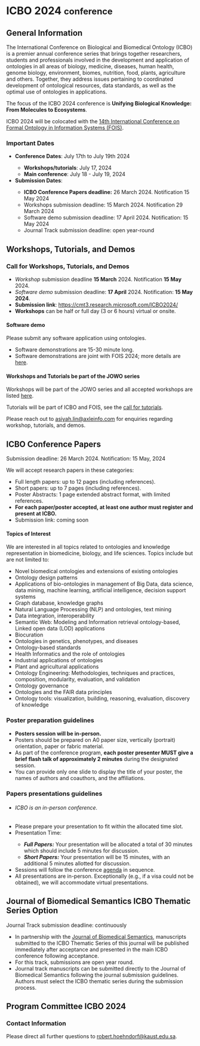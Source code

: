 <br>
<h1> ICBO 2024 <small>conference</small></h1>

## General Information 

The International Conference on Biological and Biomedical Ontology
(ICBO) is a premier annual conference series that brings together
researchers, students and professionals involved in the development
and application of ontologies in all areas of biology, medicine,
diseases, human health, genome biology, environment, biomes,
nutrition, food, plants, agriculture and others. Together, they
address issues pertaining to coordinated development of ontological
resources, data standards, as well as the optimal use of ontologies in
applications.

The focus of the ICBO 2024 conference is <b> Unifying Biological
Knowledge: From Molecules to Ecosystems</b>.

ICBO 2024 will be colocated with the <a
href="https://www.utwente.nl/en/eemcs/fois2024/">14th International
Conference on Formal Ontology in Information Systems (FOIS)</a>.

### Important Dates 

  <ul>
    <li><b>Conference Dates</b>: July 17th to July 19th 2024</li> 
    <ul>
        <li><b>Workshops/tutorials</b>: July 17, 2024</li>
        <li><b>Main conference</b>: July 18 - July 19, 2024</li>
    </ul>
    <li><b>Submission Dates</b>:</li> 
    <ul>
        <li> <b>ICBO Conference Papers deadline:</b> 26 March 2024. Notification 15 May 2024</li>
        <li>Workshops submission deadline: 15 March 2024. Notification 29 March 2024</li>
        <li>Software demo submission deadline: 17 April 2024. Notification: 15 May 2024</li>
        <li>Journal Track submission deadline: open year-round</li>
    </ul>
  </ul>


## Workshops, Tutorials, and Demos

### Call for Workshops, Tutorials, and Demos 

<ul>
    <li><i>Workshop</i> submission deadline <b>15
    March</b> 2024. Notification <b>15 May</b> 2024.</li>
    <li><i>Software demo</i> submission deadline: <b>17
    April</b> 2024. Notification: <b>15 May 2024</b>.
    </li>
    <li><b>Submission link</b>: <a href="https://cmt3.research.microsoft.com/ICBO2024/">https://cmt3.research.microsoft.com/ICBO2024/</a> </li>
    <li><b>Workshops</b> can be half or full day (3 or 6 hours) virtual or onsite.</p> </li>
</ul>

#### Software demo
<p>Please submit any software application using ontologies.</p>
<ul>
    <li>Software demonstrations are 15-30 minute long.</li>
    <li>Software demonstrations are joint with FOIS 2024; more details
	are <a href="https://www.utwente.nl/en/eemcs/fois2024/calls/demos/">here</a>.</li>
</ul>

#### Workshops and Tutorials be part of the JOWO series

<p>Workshops will be part of the JOWO series and all accepted
workshops are listed <a
href="https://www.utwente.nl/en/eemcs/fois2024/workshops/">here</a>.
</p>

Tutorials will be part of ICBO and FOIS, see the <a href="https://www.utwente.nl/en/eemcs/fois2024/calls/tutorials/">call
for tutorials</a>.

Please reach out to asiyah.lin@axleinfo.com for enquiries regarding workshop, tutorials, and demos. 

## ICBO Conference Papers

Submission deadline: 26 March 2024. Notification: 15 May, 2024</li>

We will accept research papers in these categories:
<ul>
    <li>Full length papers: up to 12 pages (including references).</li>
    <li>Short papers: up to 7 pages (including references).</li>
    <li>Poster Abstracts: 1 page extended abstract format, with limited references.</li>
    <li><b>For each paper/poster accepted, at least one author must register and present at ICBO.</b></li>
    <li>Submission link: coming soon</a></li>
</ul>

#### Topics of Interest 

<p>We are interested in all topics related to ontologies and knowledge
    representation in biomedicine, biology, and life sciences. Topics
    include but are not limited to: </p>
<ul>
	<li>Novel biomedical ontologies and extensions of existing ontologies</li>
	<li>Ontology design patterns</li>
    <li>Applications of bio-ontologies in management of Big Data, data
    science, data mining, machine learning, artificial intelligence,
    decision support systems</li>
    <li>Graph database, knowledge graphs</li>
    <li>Natural Language Processing (NLP) and ontologies, text mining</li>
    <li>Data integration, interoperability</li>
    <li>Semantic Web: Modeling and Information retrieval
    ontology-based, Linked open data (LOD) applications</li>
    <li>Biocuration</li>
    <li>Ontologies in genetics, phenotypes, and diseases</li>
	<li>Ontology-based standards</li>
	<li>Health Informatics and the role of ontologies</li>
	<li>Industrial applications of ontologies</li>
    <li>Plant and agricultural applications</li>
    <li>Ontology Engineering: Methodologies, techniques and practices, composition,
        modularity, evaluation, and validation</li>
	<li>Ontology governance</li>
    <li>Ontologies and the FAIR data principles</li>
    <li>Ontology tools: visualization, building, reasoning, evaluation, discovery of
        knowledge</li>
</ul>

### Poster preparation guidelines
<ul>
    <li><b>Posters session will be in-person.</b></li>
    <li>Posters should be prepared on A0 paper size, vertically (portrait) orientation, paper
        or fabric material.</li>
    <li>As part of the conference program, <b>each poster presenter MUST give a
                brief flash talk of approximately 2 minutes</b> during
        the designated session.</li>
    <li>You can provide only one slide to display the title of your poster, the names of authors and
        coauthors, and the affiliations.</li>
</ul>

### Papers presentations guidelines 
<ul>
    <li>
        <h6>ICBO is an in-person conference.</h6>
    </li>
    <li>Please prepare your presentation to fit within the allocated time slot.</li>
    <li>Presentation Time:</li>
    <ul>
	<li><b><i>Full Papers:</i></b> Your presentation will be
		allocated a total of 30 minutes which should include 5 minutes for
		discussion.</li>
	<li><b><i>Short Papers:</i></b> Your presentation will be 15
		minutes, with an additional 5 minutes allotted for
		discussion.</li>
    </ul>
    <li>Sessions will follow the conference <a href="./program.html#schedule" target="_blank">agenda</a> in sequence.</li>
    <li>All presentations are in-person. Exceptionally (e.g., if a
		visa could not be obtained), we will accommodate virtual presentations.</li>
</ul>

## Journal of Biomedical Semantics ICBO Thematic Series Option

Journal Track submission deadline: continuously
<ul>
    <li>In partnership with the <a
	href="https://jbiomedsem.biomedcentral.com/">Journal of Biomedical
	Semantics</a>, manuscripts submitted to the ICBO Thematic Series
	of this journal will be published immediately after acceptance and
	presented in the main ICBO conference following acceptance.</li>
    <li>For this track, submissions are open year round.</li>
    <li>Journal track manuscripts can be submitted directly to the
	Journal of Biomedical Semantics following the journal submission
	guidelines. Authors must select the ICBO thematic series during
	the submission process.</li>
</ul>

## Program Committee ICBO 2024

<ul>
</ul>


### Contact Information 

Please direct all further questions to <a
href="mailto:robert.hoehndorf@kaust.edu.sa">robert.hoehndorf@kaust.edu.sa</a>.


